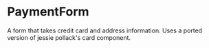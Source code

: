 # PaymentForm
A form that takes credit card and address information. Uses a ported version of jessie pollack's card component.
